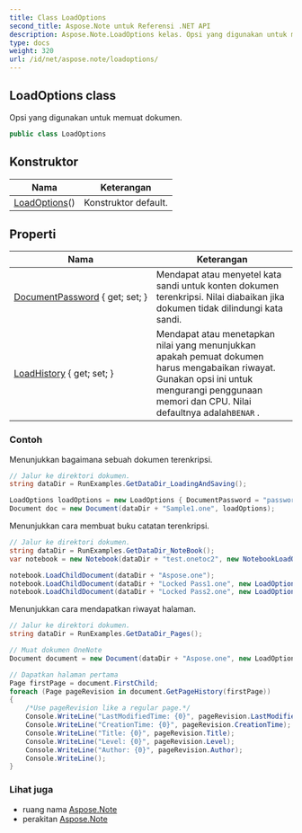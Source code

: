 ```yaml
---
title: Class LoadOptions
second_title: Aspose.Note untuk Referensi .NET API
description: Aspose.Note.LoadOptions kelas. Opsi yang digunakan untuk memuat dokumen.
type: docs
weight: 320
url: /id/net/aspose.note/loadoptions/
---
```

## LoadOptions class

Opsi yang digunakan untuk memuat dokumen.

```csharp
public class LoadOptions
```

## Konstruktor

| Nama | Keterangan |
| --- | --- |
| [LoadOptions](loadoptions/)() | Konstruktor default. |

## Properti

| Nama | Keterangan |
| --- | --- |
| [DocumentPassword](../../aspose.note/loadoptions/documentpassword/) { get; set; } | Mendapat atau menyetel kata sandi untuk konten dokumen terenkripsi. Nilai diabaikan jika dokumen tidak dilindungi kata sandi. |
| [LoadHistory](../../aspose.note/loadoptions/loadhistory/) { get; set; } | Mendapat atau menetapkan nilai yang menunjukkan apakah pemuat dokumen harus mengabaikan riwayat. Gunakan opsi ini untuk mengurangi penggunaan memori dan CPU. Nilai defaultnya adalah`BENAR` . |

### Contoh

Menunjukkan bagaimana sebuah dokumen terenkripsi.

```csharp
// Jalur ke direktori dokumen.
string dataDir = RunExamples.GetDataDir_LoadingAndSaving();

LoadOptions loadOptions = new LoadOptions { DocumentPassword = "password" };
Document doc = new Document(dataDir + "Sample1.one", loadOptions);
```

Menunjukkan cara membuat buku catatan terenkripsi.

```csharp
// Jalur ke direktori dokumen.
string dataDir = RunExamples.GetDataDir_NoteBook();
var notebook = new Notebook(dataDir + "test.onetoc2", new NotebookLoadOptions() { DeferredLoading = true });

notebook.LoadChildDocument(dataDir + "Aspose.one");  
notebook.LoadChildDocument(dataDir + "Locked Pass1.one", new LoadOptions() { DocumentPassword = "pass" });
notebook.LoadChildDocument(dataDir + "Locked Pass2.one", new LoadOptions() { DocumentPassword = "pass2" });
```

Menunjukkan cara mendapatkan riwayat halaman.

```csharp
// Jalur ke direktori dokumen.
string dataDir = RunExamples.GetDataDir_Pages();

// Muat dokumen OneNote
Document document = new Document(dataDir + "Aspose.one", new LoadOptions { LoadHistory = true });

// Dapatkan halaman pertama
Page firstPage = document.FirstChild;
foreach (Page pageRevision in document.GetPageHistory(firstPage))
{
    /*Use pageRevision like a regular page.*/
    Console.WriteLine("LastModifiedTime: {0}", pageRevision.LastModifiedTime);
    Console.WriteLine("CreationTime: {0}", pageRevision.CreationTime);
    Console.WriteLine("Title: {0}", pageRevision.Title);
    Console.WriteLine("Level: {0}", pageRevision.Level);
    Console.WriteLine("Author: {0}", pageRevision.Author);
    Console.WriteLine();
}
```

### Lihat juga

* ruang nama [Aspose.Note](../../aspose.note/)
* perakitan [Aspose.Note](../../)


